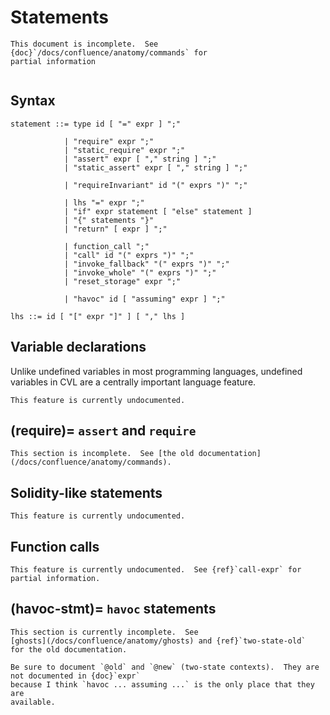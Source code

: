Statements
==========

```{todo}
This document is incomplete.  See {doc}`/docs/confluence/anatomy/commands` for
partial information
```

```{contents}
```

Syntax
------

```
statement ::= type id [ "=" expr ] ";"

            | "require" expr ";"
            | "static_require" expr ";"
            | "assert" expr [ "," string ] ";"
            | "static_assert" expr [ "," string ] ";"

            | "requireInvariant" id "(" exprs ")" ";"

            | lhs "=" expr ";"
            | "if" expr statement [ "else" statement ]
            | "{" statements "}"
            | "return" [ expr ] ";"

            | function_call ";"
            | "call" id "(" exprs ")" ";"
            | "invoke_fallback" "(" exprs ")" ";"
            | "invoke_whole" "(" exprs ")" ";"
            | "reset_storage" expr ";"

            | "havoc" id [ "assuming" expr ] ";"

lhs ::= id [ "[" expr "]" ] [ "," lhs ]
```

Variable declarations
---------------------

Unlike undefined variables in most programming languages, undefined variables
in CVL are a centrally important language feature.

```{todo}
This feature is currently undocumented.
```

(require)=
`assert` and `require`
----------------------

```{todo}
This section is incomplete.  See [the old documentation](/docs/confluence/anatomy/commands).
```


Solidity-like statements
------------------------

```{todo}
This feature is currently undocumented.
```

Function calls
--------------

```{todo}
This feature is currently undocumented.  See {ref}`call-expr` for partial information.
```

(havoc-stmt)=
`havoc` statements
------------------

```{todo}
This section is currently incomplete.  See
[ghosts](/docs/confluence/anatomy/ghosts) and {ref}`two-state-old`
for the old documentation.
```

```{todo}
Be sure to document `@old` and `@new` (two-state contexts).  They are not documented in {doc}`expr`
because I think `havoc ... assuming ...` is the only place that they are
available.
```

